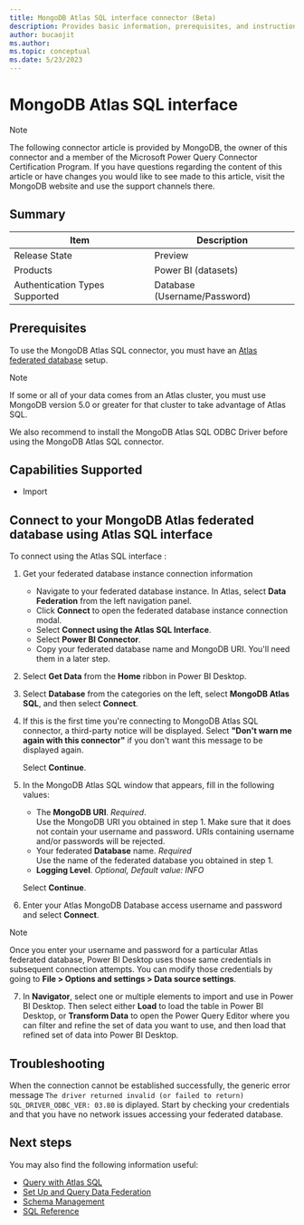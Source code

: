 ```yaml
---
title: MongoDB Atlas SQL interface connector (Beta)  
description: Provides basic information, prerequisites, and instructions for using the MongoDB Atlas SQL interface connector.  
author: bucaojit  
ms.author:  
ms.topic: conceptual  
ms.date: 5/23/2023  
---
```


# MongoDB Atlas SQL interface

> [!Note]
> The following connector article is provided by MongoDB, the owner of this connector and a member of the Microsoft Power Query Connector Certification Program. If you have questions regarding the content of this article or have changes you would like to see made to this article, visit the MongoDB website and use the support channels there.

## Summary

| Item                               | Description                  |
|------------------------------------|------------------------------|
| Release State                      | Preview                      |
| Products                           | Power BI (datasets)          |
| Authentication Types Supported     | Database (Username/Password) |

## Prerequisites
To use the MongoDB Atlas SQL connector, you must have an 
[Atlas federated database](https://www.mongodb.com/docs/atlas/data-federation/) setup.
> [!NOTE]
> If some or all of your data comes from an Atlas cluster, you must use MongoDB version 5.0 or greater for that cluster to take advantage of Atlas SQL.

We also recommend to install the MongoDB Atlas SQL ODBC Driver before using the MongoDB Atlas SQL connector.


## Capabilities Supported
* Import

## Connect to your MongoDB Atlas federated database using Atlas SQL interface

To connect using the Atlas SQL interface :

1. Get your federated database instance connection information
   - Navigate to your federated database instance. In Atlas, select **Data Federation** from the left navigation panel.
   - Click **Connect** to open the federated database instance connection modal.
   - Select **Connect using the Atlas SQL Interface**.
   - Select **Power BI Connector**.
   - Copy your federated database name and MongoDB URI. You'll need them in a later step.

2. Select **Get Data** from the **Home** ribbon in Power BI Desktop.

3. Select **Database** from the categories on the left, select **MongoDB Atlas SQL**, and then select **Connect**.

4. If this is the first time you're connecting to MongoDB Atlas SQL connector, a third-party notice will be displayed. 
   Select **"Don't warn me again with this connector"** if you don't want this message to be displayed again.

   Select **Continue**. 

5. In the MongoDB Atlas SQL window that appears, fill in the following values:
   - The **MongoDB URI**. _Required_.   
     Use the MongoDB URI you obtained in step 1.  Make sure that it does not contain your username and password. URIs containing username and/or passwords will be rejected.
   -  Your federated **Database** name. _Required_  
      Use the name of the federated database you obtained in step 1.
   - **Logging Level**.  _Optional, Default value: INFO_
   
   Select **Continue**. 
6. Enter your Atlas MongoDB Database access username and password and select **Connect**.
> [!NOTE]
> Once you enter your username and password for a particular Atlas federated database, Power BI Desktop uses those same credentials in subsequent connection attempts. You can modify those credentials by going to **File > Options and settings > Data source settings**.  

7. In **Navigator**, select one or multiple elements to import and use in Power BI Desktop. 
   Then select either **Load** to load the table in Power BI Desktop, or **Transform Data** to open the Power Query 
   Editor where you can filter and refine the set of data you want to use, and then load that refined set of data into 
   Power BI Desktop.

## Troubleshooting

When the connection cannot be established successfully, the generic error message 
`The driver returned invalid (or failed to return) SQL_DRIVER_ODBC_VER: 03.80` is diplayed.
Start by checking your credentials and that you have no network issues accessing your federated database.

## Next steps

You may also find the following information useful:
* [Query with Atlas SQL](https://www.mongodb.com/docs/atlas/data-federation/query/query-with-sql/)
* [Set Up and Query Data Federation](https://www.mongodb.com/docs/atlas/data-federation/)
* [Schema Management](https://www.mongodb.com/docs/atlas/data-federation/query/sql/schema-management/)
* [SQL Reference](https://www.mongodb.com/docs/atlas/data-federation/query/sql/reference/)
